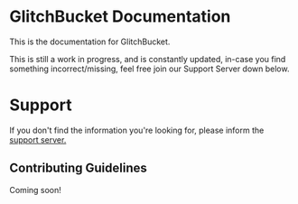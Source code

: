 # GlitchBucket Documentation

This is the documentation for GlitchBucket.

This is still a work in progress, and is constantly updated, in-case you find something incorrect/missing,
feel free join our Support Server down below.

# Support
If you don't find the information you're looking for, please inform the [support server.](https://discord.gg/CRseks2Zfq)

## Contributing Guidelines
Coming soon!